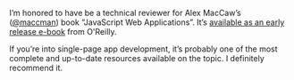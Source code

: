 <!--
slug: javascript-web-applications
date: Thu Jun 02 2011 17:02:43 GMT+0200 (CEST)
tags: javascript, books
title: JavaScript Web Applications
id: 6108447909
link: http://joreteg.com/post/6108447909/javascript-web-applications
raw: {"blog_name":"henrikjoreteg","id":6108447909,"post_url":"http://joreteg.com/post/6108447909/javascript-web-applications","slug":"javascript-web-applications","type":"text","date":"2011-06-02 15:02:43 GMT","timestamp":1307026963,"state":"published","format":"markdown","reblog_key":"fpQvuwLO","tags":["javascript","books"],"short_url":"http://tmblr.co/ZgL_Yy5i5uIb","recommended_source":null,"recommended_color":null,"highlighted":[],"note_count":1,"title":"JavaScript Web Applications","body":"<p>I&rsquo;m honored to have be a technical reviewer for Alex MacCaw&rsquo;s (<a href=\"http://twitter.com/maccman\">@maccman</a>) book &ldquo;JavaScript Web Applications&rdquo;. It&rsquo;s <a href=\"http://oreilly.com/catalog/0636920018421\">available as an early release e-book</a> from O'Reilly.</p>\n\n<p>If you&rsquo;re into single-page app development, it&rsquo;s probably one of the most complete and up-to-date resources available on the topic. I definitely recommend it.</p>","reblog":{"tree_html":"","comment":"<p>I’m honored to have be a technical reviewer for Alex MacCaw’s (<a href=\"http://twitter.com/maccman\">@maccman</a>) book “JavaScript Web Applications”. It’s <a href=\"http://oreilly.com/catalog/0636920018421\">available as an early release e-book</a> from O'Reilly.</p>\n\n<p>If you’re into single-page app development, it’s probably one of the most complete and up-to-date resources available on the topic. I definitely recommend it.</p>"},"trail":[{"blog":{"name":"henrikjoreteg","active":true,"theme":{"header_full_width":1500,"header_full_height":500,"header_focus_width":676,"header_focus_height":380,"avatar_shape":"circle","background_color":"#F6F6F6","body_font":"Helvetica Neue","header_bounds":"0,1249,380,573","header_image":"http://static.tumblr.com/df7befc8b0387cf597578e613c221cb3/uzkwgdq/FAjnt7hyg/tumblr_static_agmw2bdhkjs4ws4sscw44swgc.jpg","header_image_focused":"http://static.tumblr.com/df7befc8b0387cf597578e613c221cb3/uzkwgdq/1oSnt7hyh/tumblr_static_tumblr_static_agmw2bdhkjs4ws4sscw44swgc_focused_v3.jpg","header_image_scaled":"http://static.tumblr.com/df7befc8b0387cf597578e613c221cb3/uzkwgdq/FAjnt7hyg/tumblr_static_agmw2bdhkjs4ws4sscw44swgc_2048_v2.jpg","header_stretch":true,"link_color":"#529ECC","show_avatar":true,"show_description":true,"show_header_image":true,"show_title":true,"title_color":"#444444","title_font":"Helvetica Neue","title_font_weight":"bold"}},"post":{"id":"6108447909"},"content_raw":"<p>I’m honored to have be a technical reviewer for Alex MacCaw’s (<a href=\"http://twitter.com/maccman\">@maccman</a>) book “JavaScript Web Applications”. It’s <a href=\"http://oreilly.com/catalog/0636920018421\">available as an early release e-book</a> from O'Reilly.</p>\n\n<p>If you’re into single-page app development, it’s probably one of the most complete and up-to-date resources available on the topic. I definitely recommend it.</p>","content":"<p>I’m honored to have be a technical reviewer for Alex MacCaw’s (<a href=\"http://twitter.com/maccman\">@maccman</a>) book “JavaScript Web Applications”. It’s <a href=\"http://oreilly.com/catalog/0636920018421\">available as an early release e-book</a> from O'Reilly.</p>\n\n<p>If you’re into single-page app development, it’s probably one of the most complete and up-to-date resources available on the topic. I definitely recommend it.</p>","is_current_item":true,"is_root_item":true}]}
publish: 2011-06-02
-->


<p>I&rsquo;m honored to have be a technical reviewer for Alex MacCaw&rsquo;s (<a href="http://twitter.com/maccman">@maccman</a>) book &ldquo;JavaScript Web Applications&rdquo;. It&rsquo;s <a href="http://oreilly.com/catalog/0636920018421">available as an early release e-book</a> from O'Reilly.</p>

<p>If you&rsquo;re into single-page app development, it&rsquo;s probably one of the most complete and up-to-date resources available on the topic. I definitely recommend it.</p>
